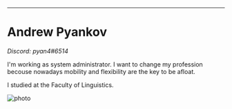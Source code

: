 ---
# Andrew Pyankov
*Discord: pyan4#6514*


I'm working as system administrator. I want to change my profession becouse nowadays mobility and flexibility are the key to be afloat.


I studied at the Faculty of Linguistics.


![photo](https://github.com/pyan4ik/rsschool-cv/assets/107069852/ecd4f199-37eb-4ce2-aee7-fe843da6c7f2 "me")
